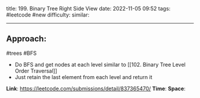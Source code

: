 title: 199. Binary Tree Right Side View
date: 2022-11-05 09:52
tags: #leetcode #new
difficulty:
similar: 

---
## Approach:
#trees #BFS 

- Do BFS and get nodes at each level similar to [[102. Binary Tree Level Order Traversal]]
- Just retain the last element from each level and return it

**Link**: https://leetcode.com/submissions/detail/837365470/
**Time**:
**Space**: